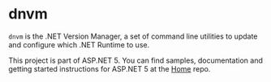 dnvm
====

`dnvm` is the .NET Version Manager, a set of command line utilities to update and configure which .NET Runtime to use.

This project is part of ASP.NET 5. You can find samples, documentation and getting started instructions for ASP.NET 5 at the [Home](https://github.com/aspnet/home) repo.

